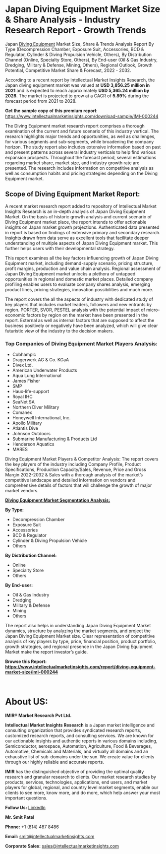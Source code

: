 <h1>Japan Diving Equipment Market Size &amp; Share Analysis - Industry Research Report - Growth Trends</h1>
<p>Japan <a href="https://www.intellectualmarketinsights.com/report/diving-equipment-market-size/imi-000244">Diving Equipment</a> Market Size, Share &amp; Trends Analysis Report By Type (Decompression Chamber, Exposure Suit, Accessories, BCD &amp; Regulator, Cylinder &amp; Diving Propulsion Vehicle, Others), By Distribution Channel (Online, Specialty Store, Others), By End-user (Oil &amp; Gas Industry, Dredging, Military &amp; Defense, Mining, Others), Regional Outlook, Growth Potential, Competitive Market Share &amp; Forecast, 2022 - 2032.</p>
<p>According to a recent report by Intellectual Market Insights Research, the Japan diving equipment market was valued at&nbsp;<strong>USD 3,856.25 million in 2021</strong>&nbsp;and is expected to reach approximately&nbsp;<strong>USD 5,365.24 million by 2028</strong>. The market is projected to grow at a CAGR of&nbsp;<strong>5.89%</strong>&nbsp;during the forecast period from 2021 to 2028.</p>
<p>𝐆𝐞𝐭 𝐭𝐡𝐞 𝐬𝐚𝐦𝐩𝐥𝐞 𝐜𝐨𝐩𝐲 𝐨𝐟 𝐭𝐡𝐢𝐬 𝐩𝐫𝐞𝐦𝐢𝐮𝐦 𝐫𝐞𝐩𝐨𝐫𝐭: <a href="https://www.intellectualmarketinsights.com/download-sample/IMI-000244">https://www.intellectualmarketinsights.com/download-sample/IMI-000244</a></p>
<p>The Diving Equipment market research report comprises a thorough examination of the current and future scenario of this industry vertical. The research highlights major trends and opportunities, as well as challenges, for various segments and sub-segments, while broadening the company horizon. The study report also includes extensive information based on past and present patterns across several industry verticals to help find various expansion prospects. Throughout the forecast period, several estimations regarding market share, market size, and industry growth rate are presented. The research includes information on competitive analysis as well as consumption habits and pricing strategies depending on the Diving Equipment market.</p>
<h2>Scope of Diving Equipment Market Report:</h2>
<p>A recent market research report added to repository of Intellectual Market Insights Research is an in-depth analysis of Japan Diving Equipment Market. On the basis of historic growth analysis and current scenario of Diving Equipment market place, the report intends to offer actionable insights on Japan market growth projections. Authenticated data presented in report is based on findings of extensive primary and secondary research. Insights drawn from data serve as excellent tools that facilitate deeper understanding of multiple aspects of Japan Diving Equipment market. This further helps users with their developmental strategy.</p>
<p>This report examines all the key factors influencing growth of Japan Diving Equipment market, including demand-supply scenario, pricing structure, profit margins, production and value chain analysis. Regional assessment of Japan Diving Equipment market unlocks a plethora of untapped opportunities in regional and domestic market places. Detailed company profiling enables users to evaluate company shares analysis, emerging product lines, pricing strategies, innovation possibilities and much more.</p>
<p>The report covers the all the aspects of industry with dedicated study of key players that includes market leaders, followers and new entrants by region. PORTER, SVOR, PESTEL analysis with the potential impact of micro-economic factors by region on the market have been presented in the report. External as well as internal factors that are supposed to affect the business positively or negatively have been analyzed, which will give clear futuristic view of the industry to the decision makers.</p>
<h3>Top Companies of Diving Equipment Market Players Analysis:</h3>
<ul>
<li>Cobhamplc</li>
<li>Dragerwerk AG &amp; Co. KGaA</li>
<li>Divex Ltd.</li>
<li>American Underwater Products</li>
<li>Aqua Lung International</li>
<li>James Fisher</li>
<li>SMP</li>
<li>Haux-life-support</li>
<li>Royal IHC</li>
<li>SeaNet SA</li>
<li>Northern Diver Military</li>
<li>Comanex&nbsp;</li>
<li>Honeywell International, Inc.</li>
<li>Apollo Military</li>
<li>Atlantis Dive</li>
<li>Johnson Outdoors</li>
<li>Submarine Manufacturing &amp; Products Ltd</li>
<li>Henderson Aquatics</li>
<li>MARES</li>
</ul>
<p>Diving Equipment Market Players &amp; Competitor Analysis: The report covers the key players of the industry including Company Profile, Product Specifications, Production Capacity/Sales, Revenue, Price and Gross Margin 2022-2032 &amp; Sales with a thorough analysis of the market&rsquo;s competitive landscape and detailed information on vendors and comprehensive details of factors that will challenge the growth of major market vendors.</p>
<p><strong><u>Diving Equipment Market Segmentation Analysis:</u></strong></p>
<p><strong>By Type:</strong></p>
<ul>
<li>Decompression Chamber</li>
<li>Exposure Suit</li>
<li>Accessories</li>
<li>BCD &amp; Regulator</li>
<li>Cylinder &amp; Diving Propulsion Vehicle</li>
<li>Others</li>
</ul>
<p><strong>By Distribution Channel:&nbsp;</strong></p>
<ul>
<li>Online</li>
<li>Specialty Store</li>
<li>Others</li>
</ul>
<p><strong>By End-user:&nbsp;</strong></p>
<ul>
<li>Oil &amp; Gas Industry</li>
<li>Dredging</li>
<li>Military &amp; Defense</li>
<li>Mining</li>
<li>Others</li>
</ul>
<p>The report also helps in understanding Japan Diving Equipment Market dynamics, structure by analyzing the market segments, and project the Japan Diving Equipment&nbsp;Market size. Clear representation of competitive analysis of key players by type, price, financial position, product portfolio, growth strategies, and regional presence in the Japan Diving Equipment Market make the report investor&rsquo;s guide.</p>
<p><strong>Browse this Report:&nbsp; </strong><a href="https://www.intellectualmarketinsights.com/report/diving-equipment-market-size/imi-000244"><strong>https://www.intellectualmarketinsights.com/report/diving-equipment-market-size/imi-000244</strong></a></p>
<p>&nbsp;</p>
<h1>About US:</h1>
<p><strong>IMIR&reg; Market Research Pvt Ltd.</strong></p>
<p><strong>Intellectual Market Insights Research</strong> is a Japan market intelligence and consulting organization that provides syndicated research reports, customized research reports, and consulting services. We are known for our actionable insights and authentic reports in various domains including, Semiconductor, aerospace, Automation, Agriculture, Food &amp; Beverages, Automotive, Chemicals and Materials, and virtually all domains and an exhaustive list of sub-domains under the sun. We create value for clients through our highly reliable and accurate reports.</p>
<p><strong>IMIR</strong> has the distinguished objective of providing the optimal quality research and granular research to clients. Our market research studies by products, services, technologies, applications, end users, and market players for global, regional, and country level market segments, enable our clients to see more, know more, and do more, which help answer your most important questions.</p>
<p><strong>Follow Us:</strong> <a href="https://www.linkedin.com/company/imir-marketresearch/">LinkedIn</a></p>
<p><strong>Mr. Smit Patel</strong></p>
<p><strong>Phone:</strong> +1 (814) 487 8486</p>
<p><strong>Email:</strong> <a href="mailto:smit@intellectualmarketinsights.com">smit@intellectualmarketinsights.com</a></p>
<p><strong>Corporate Sales:</strong> <a href="mailto:sales@intellectualmarketinsights.com">sales@intellectualmarketinsights.com</a></p>
<p>&nbsp;</p>
